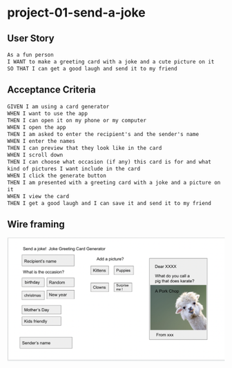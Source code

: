 # project-01-send-a-joke

## User Story

```
As a fun person
I WANT to make a greeting card with a joke and a cute picture on it
SO THAT I can get a good laugh and send it to my friend
```

## Acceptance Criteria
```
GIVEN I am using a card generator
WHEN I want to use the app
THEN I can open it on my phone or my computer
WHEN I open the app
THEN I am asked to enter the recipient's and the sender's name
WHEN I enter the names
THEN I can preview that they look like in the card
WHEN I scroll down
THEN I can choose what occasion (if any) this card is for and what kind of pictures I want include in the card
WHEN I click the generate button
THEN I am presented with a greeting card with a joke and a picture on it
WHEN I view the card
THEN I get a good laugh and I can save it and send it to my friend
```

## Wire framing
![send-a-joke-wire-framing](assests/images/send-a-joke-wire-framing.png)